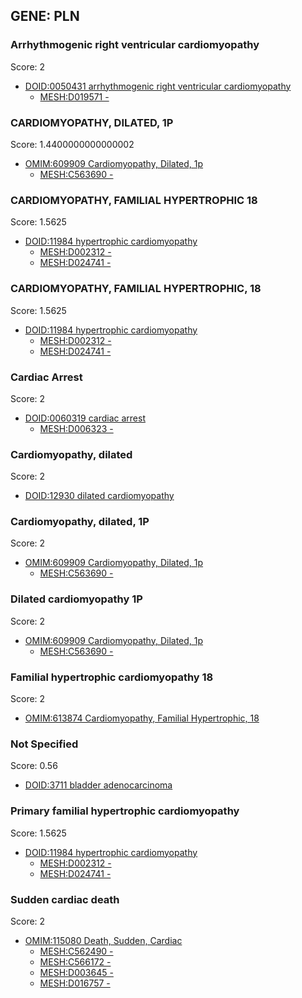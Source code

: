 
## GENE: PLN

### Arrhythmogenic right ventricular cardiomyopathy

Score: 2

 * [DOID:0050431 arrhythmogenic right ventricular cardiomyopathy](http://beta.monarchinitiative.org/disease/DOID:0050431)
    * [MESH:D019571 -](http://beta.monarchinitiative.org/disease/MESH:D019571)

### CARDIOMYOPATHY, DILATED, 1P

Score: 1.4400000000000002

 * [OMIM:609909 Cardiomyopathy, Dilated, 1p](http://beta.monarchinitiative.org/disease/OMIM:609909)
    * [MESH:C563690 -](http://beta.monarchinitiative.org/disease/MESH:C563690)

### CARDIOMYOPATHY, FAMILIAL HYPERTROPHIC 18

Score: 1.5625

 * [DOID:11984 hypertrophic cardiomyopathy](http://beta.monarchinitiative.org/disease/DOID:11984)
    * [MESH:D002312 -](http://beta.monarchinitiative.org/disease/MESH:D002312)
    * [MESH:D024741 -](http://beta.monarchinitiative.org/disease/MESH:D024741)

### CARDIOMYOPATHY, FAMILIAL HYPERTROPHIC, 18

Score: 1.5625

 * [DOID:11984 hypertrophic cardiomyopathy](http://beta.monarchinitiative.org/disease/DOID:11984)
    * [MESH:D002312 -](http://beta.monarchinitiative.org/disease/MESH:D002312)
    * [MESH:D024741 -](http://beta.monarchinitiative.org/disease/MESH:D024741)

### Cardiac Arrest

Score: 2

 * [DOID:0060319 cardiac arrest](http://beta.monarchinitiative.org/disease/DOID:0060319)
    * [MESH:D006323 -](http://beta.monarchinitiative.org/disease/MESH:D006323)

### Cardiomyopathy, dilated

Score: 2

 * [DOID:12930 dilated cardiomyopathy](http://beta.monarchinitiative.org/disease/DOID:12930)

### Cardiomyopathy, dilated, 1P

Score: 2

 * [OMIM:609909 Cardiomyopathy, Dilated, 1p](http://beta.monarchinitiative.org/disease/OMIM:609909)
    * [MESH:C563690 -](http://beta.monarchinitiative.org/disease/MESH:C563690)

### Dilated cardiomyopathy 1P

Score: 2

 * [OMIM:609909 Cardiomyopathy, Dilated, 1p](http://beta.monarchinitiative.org/disease/OMIM:609909)
    * [MESH:C563690 -](http://beta.monarchinitiative.org/disease/MESH:C563690)

### Familial hypertrophic cardiomyopathy 18

Score: 2

 * [OMIM:613874 Cardiomyopathy, Familial Hypertrophic, 18](http://beta.monarchinitiative.org/disease/OMIM:613874)

### Not Specified

Score: 0.56

 * [DOID:3711 bladder adenocarcinoma](http://beta.monarchinitiative.org/disease/DOID:3711)

### Primary familial hypertrophic cardiomyopathy

Score: 1.5625

 * [DOID:11984 hypertrophic cardiomyopathy](http://beta.monarchinitiative.org/disease/DOID:11984)
    * [MESH:D002312 -](http://beta.monarchinitiative.org/disease/MESH:D002312)
    * [MESH:D024741 -](http://beta.monarchinitiative.org/disease/MESH:D024741)

### Sudden cardiac death

Score: 2

 * [OMIM:115080 Death, Sudden, Cardiac](http://beta.monarchinitiative.org/disease/OMIM:115080)
    * [MESH:C562490 -](http://beta.monarchinitiative.org/disease/MESH:C562490)
    * [MESH:C566172 -](http://beta.monarchinitiative.org/disease/MESH:C566172)
    * [MESH:D003645 -](http://beta.monarchinitiative.org/disease/MESH:D003645)
    * [MESH:D016757 -](http://beta.monarchinitiative.org/disease/MESH:D016757)
